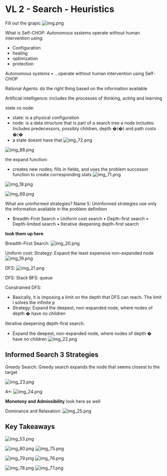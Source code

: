 # VL 2 - Search - Heuristics
Fill out the grapic
![img.png](img_15.png)




What is Self-CHOP:
Autonomous ssstems operate without human intervention using:
- Configuration
- healing
- optimization
- protection

Autonomous systems
• ...operate without human intervention using Self-CHOP

Rational Agents: do the right thing based on the information available

Artificial intelligence: includes the processes of thinking, acting and learning


state vs node:
- state: is a physical configuration
- node: is a data structure that is part of a search tree
a node includes:  Includes predecessors, possibly children, depth �(�) and path costs �(�
- a state doesnt have that
![img_72.png](img_72.png)

![img_88.png](img_88.png)

the expand function:
- creates new nodes; fills in fields, and uses the problem successor function to create corresponding stats 
![img_71.png](img_71.png)


![img_18.png](img_18.png)

![img_69.png](img_69.png)

What are uninformed strategies? Name 5:
Uninformed strategies use only the information available in the problem definition
- Breadth-First Search
• Uniform cost search
• Depth-first search
• Depth-limited search
• Iterative deepening depth-first search

**look them up here**

Breadth-First Search:
![img_20.png](img_20.png)

Uniform cost:
Strategy: Expand the least expensive non-expanded node
![img_19.png](img_19.png)

DFS:
![img_21.png](img_21.png)

DFS: Stack
BFS: queue

Constrained DFS:
- Basically, it is imposing a limit on the depth that DFS  can reach. The limit l solves  the infinite p
- Strategy: Expand the deepest, non-expanded node, where nodes of depth � have no children

Iterative deepening depth-first search:
 - Expand the deepest, non-expanded node, where nodes of depth � have no children
![img_22.png](img_22.png)


## Informed Search 3 Strategies
Greedy Search: Greedy search expands the node that seems
closest to the target

![img_23.png](img_23.png)

A*:
![img_24.png](img_24.png)

**Monotony and Admissibility**
look here as well

Dominance and Relaxation:
![img_25.png](img_25.png)


## Key Takeaways
![img_53.png](img_53.png)


![img_80.png](img_80.png)
![img_75.png](img_75.png)


![img_79.png](img_79.png)
![img_76.png](img_76.png)

![img_78.png](img_78.png)
![img_77.png](img_77.png)